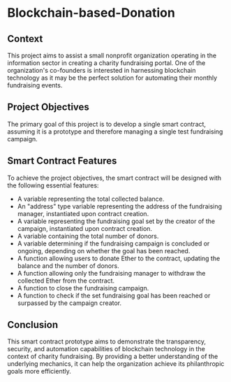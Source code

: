 # Blockchain-based-Donation
## Context
This project aims to assist a small nonprofit organization operating in the information sector in creating a charity fundraising portal. One of the organization's co-founders is interested in harnessing blockchain technology as it may be the perfect solution for automating their monthly fundraising events.

## Project Objectives
The primary goal of this project is to develop a single smart contract, assuming it is a prototype and therefore managing a single test fundraising campaign.

## Smart Contract Features
To achieve the project objectives, the smart contract will be designed with the following essential features:
- A variable representing the total collected balance.
- An "address" type variable representing the address of the fundraising manager, instantiated upon contract creation.
- A variable representing the fundraising goal set by the creator of the campaign, instantiated upon contract creation.
- A variable containing the total number of donors.
- A variable determining if the fundraising campaign is concluded or ongoing, depending on whether the goal has been reached.
- A function allowing users to donate Ether to the contract, updating the balance and the number of donors.
- A function allowing only the fundraising manager to withdraw the collected Ether from the contract.
- A function to close the fundraising campaign.
- A function to check if the set fundraising goal has been reached or surpassed by the campaign creator.
  
## Conclusion
This smart contract prototype aims to demonstrate the transparency, security, and automation capabilities of blockchain technology in the context of charity fundraising. By providing a better understanding of the underlying mechanics, it can help the organization achieve its philanthropic goals more efficiently.
